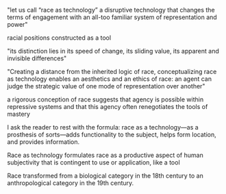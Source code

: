 "let us call “race as technology” a disruptive technology that changes the terms of engagement with an all-too familiar system of representation and power"

racial positions constructed as a tool

"its distinction lies in its speed of change, its sliding value, its apparent and invisible differences"

"Creating a distance from the inherited logic of race, conceptualizing race as technology enables an aesthetics and an ethics
of race: an agent can judge the strategic value of one mode of
representation over another"

a rigorous conception of race suggests that agency is possible within repressive systems and that this agency often renegotiates the tools of mastery

I ask the reader to rest with the formula: race as a technology—as a prosthesis of sorts—adds functionality to the subject, helps form
location, and provides information.

Race as technology formulates race as a productive aspect of human subjectivity that is contingent to use or application, like a tool

Race transformed from a biological category in the 18th century to an anthropological category in the 19th century.


